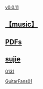 [v0.0.11](https://github.com/littleflute/guitar/edit/master/README.md)
## [【music】](https://littleflute.github.io/music/)
## [PDFs](PDFs)

## [sujie](sujie)

[0131](0131)

[GuitarFans01](GuitarFans01)
